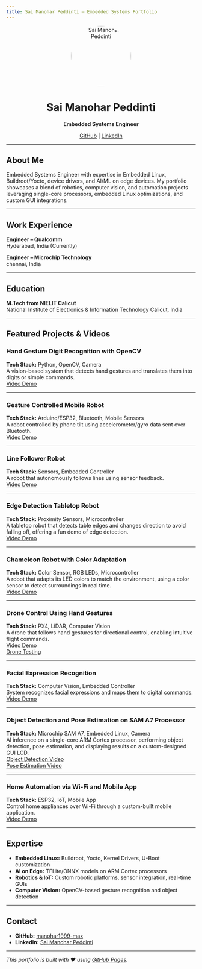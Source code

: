 ```yaml
---
title: Sai Manohar Peddinti – Embedded Systems Portfolio
---
```


<div align="center">
  <img src="https://media.licdn.com/dms/image/D5603AQEJvX5L3aF1Jw/profile-displayphoto-shrink_200_200/0/1712133341382?e=2147483647&v=beta&t=7m3cP6PNw9tA3y0b5A2vYGbGg0Yx0zL5n5e8nN4w5gI" alt="Sai Manohar Peddinti" width="160" height="160" style="border-radius: 50%;" />
  <h1>Sai Manohar Peddinti</h1>
  <p><strong>Embedded Systems Engineer</strong></p>
  <p>
    <a href="https://github.com/manohar1999-max">GitHub</a> |
    <a href="https://www.linkedin.com/in/sai-manohar-peddinti-6a8140185/">LinkedIn</a>
  </p>
  
</div>

---

## About Me

Embedded Systems Engineer with expertise in Embedded Linux, Buildroot/Yocto, device drivers, and AI/ML on edge devices. My portfolio showcases a blend of robotics, computer vision, and automation projects leveraging single-core processors, embedded Linux optimizations, and custom GUI integrations.

---

## Work Experience

**Engineer – Qualcomm**  
Hyderabad, India (Currently)

**Engineer – Microchip Technology**  
chennai, India

---

## Education

**M.Tech from NIELIT Calicut**  
National Institute of Electronics & Information Technology Calicut, India

---

## Featured Projects & Videos

### Hand Gesture Digit Recognition with OpenCV
**Tech Stack:** Python, OpenCV, Camera  
A vision-based system that detects hand gestures and translates them into digits or simple commands.  
[Video Demo](https://www.instagram.com/p/B-Qzzemj2Kh/)

---

### Gesture Controlled Mobile Robot
**Tech Stack:** Arduino/ESP32, Bluetooth, Mobile Sensors  
A robot controlled by phone tilt using accelerometer/gyro data sent over Bluetooth.  
[Video Demo](https://www.instagram.com/p/B3eVqdvn4-p/)

---

### Line Follower Robot
**Tech Stack:** Sensors, Embedded Controller  
A robot that autonomously follows lines using sensor feedback.  
[Video Demo](https://www.instagram.com/p/CkgTTlbps41/)

---

### Edge Detection Tabletop Robot
**Tech Stack:** Proximity Sensors, Microcontroller  
A tabletop robot that detects table edges and changes direction to avoid falling off, offering a fun demo of edge detection.  
[Video Demo](https://www.instagram.com/p/B9J2yeNnFV1/)

---

### Chameleon Robot with Color Adaptation
**Tech Stack:** Color Sensor, RGB LEDs, Microcontroller  
A robot that adapts its LED colors to match the environment, using a color sensor to detect surroundings in real time.  
[Video Demo](https://www.instagram.com/p/B93BBVUHK59/)

---

### Drone Control Using Hand Gestures
**Tech Stack:** PX4, LiDAR, Computer Vision  
A drone that follows hand gestures for directional control, enabling intuitive flight commands.  
[Video Demo](https://www.instagram.com/p/B59AnjTH-u2/?img_index=1)  
[Drone Testing](https://www.instagram.com/p/BwJ4ylNhss4/)

---

### Facial Expression Recognition
**Tech Stack:** Computer Vision, Embedded Controller  
System recognizes facial expressions and maps them to digital commands.  
[Video Demo](https://www.instagram.com/p/Bwk_YY3lAkW/)

---

### Object Detection and Pose Estimation on SAM A7 Processor
**Tech Stack:** Microchip SAM A7, Embedded Linux, Camera  
AI inference on a single-core ARM Cortex processor, performing object detection, pose estimation, and displaying results on a custom-designed GUI LCD.  
[Object Detection Video](https://www.instagram.com/p/BwVrPc0hN50/)  
[Pose Estimation Video](https://www.instagram.com/p/BwUZXlmB_lR/)

---

### Home Automation via Wi-Fi and Mobile App
**Tech Stack:** ESP32, IoT, Mobile App  
Control home appliances over Wi-Fi through a custom-built mobile application.  
[Video Demo](https://www.instagram.com/p/BwHXT1LB1KN/)

---

## Expertise

- **Embedded Linux:** Buildroot, Yocto, Kernel Drivers, U-Boot customization
- **AI on Edge:** TFLite/ONNX models on ARM Cortex processors
- **Robotics & IoT:** Custom robotic platforms, sensor integration, real-time GUIs
- **Computer Vision:** OpenCV-based gesture recognition and object detection

---

## Contact

- **GitHub:** [manohar1999-max](https://github.com/manohar1999-max)
- **LinkedIn:** [Sai Manohar Peddinti](https://www.linkedin.com/in/sai-manohar-peddinti-6a8140185/)

---

*This portfolio is built with ❤️ using [GitHub Pages](https://pages.github.com/).*
